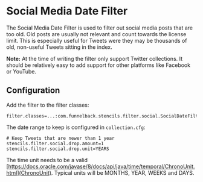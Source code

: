 # Social Media Date Filter

The Social Media Date Filter is used to filter out social media posts that are too old. Old posts are usually not
relevant and count towards the license limit. This is especially useful for Tweets were they may be thousands of
old, non-useful Tweets sitting in the index.

**Note:** At the time of writing the filter only support Twitter collections. It should be relatively easy to add
support for other platforms like Facebook or YouTube.

## Configuration

Add the filter to the filter classes:

```
filter.classes=...:com.funnelback.stencils.filter.social.SocialDateFilter
```

The date range to keep is configured in `collection.cfg`:

```
# Keep Tweets that are newer than 1 year
stencils.filter.social.drop.amount=1
stencils.filter.social.drop.unit=YEARS
```

The time unit needs to be a valid [https://docs.oracle.com/javase/8/docs/api/java/time/temporal/ChronoUnit.html](ChronoUnit).
Typical units will be MONTHS, YEAR, WEEKS and DAYS.
